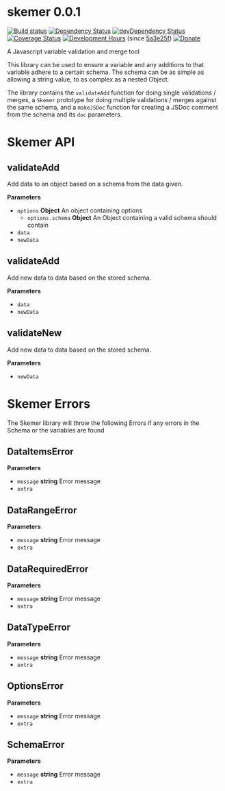 # skemer 0.0.1
<!--[![NPM version](http://img.shields.io/npm/v/convict.svg)](https://www.npmjs.org/package/convict)-->
[![Build status](https://api.travis-ci.org/MeldCE/skemer.svg)](https://travis-ci.org/MeldCE/skemer)
[![Dependency Status](https://david-dm.org/MeldCE/skemer.svg)](https://david-dm.org/MeldCE/skemer)
[![devDependency Status](https://david-dm.org/MeldCE/skemer/dev-status.svg)](https://david-dm.org/MeldCE/skemer#info=devDependencies)
[![Coverage Status](https://coveralls.io/repos/MeldCE/skemer/badge.svg)](https://coveralls.io/github/MeldCE/skemer)
[![Development Hours](https://img.shields.io/badge/development%20hours-10-blue.svg)](https://www.paypal.me/MeldCE) (since [5a3e25f](https://github.com/MeldCE/skemer/commit/5a3e25fac0b992033799f9f295d98a4101a39077))
[![Donate](https://img.shields.io/badge/donate-%20%E2%9D%A4%20-blue.svg)](https://www.paypal.me/MeldCE)

A Javascript variable validation and merge tool

This library can be used to ensure a variable and any additions to that
variable adhere to a certain schema. The schema can be as simple as allowing
a string value, to as complex as a nested Object.

The library contains the `validateAdd` function for doing single
validations / merges, a `Skemer` prototype for doing multiple validations /
merges against the same schema, and a `makeJSDoc` function for creating
a JSDoc comment from the schema and its `doc` parameters.

# Skemer API

## validateAdd

Add data to an object based on a schema from the data given.

**Parameters**

-   `options` **Object** An object containing options
    -   `options.schema` **Object** An Object containing a valid schema
               should contain
-   `data`  
-   `newData`  

## validateAdd

Add new data to data based on the stored schema.

**Parameters**

-   `data`  
-   `newData`  

## validateNew

Add new data to data based on the stored schema.

**Parameters**

-   `newData`  


# Skemer Errors

The Skemer library will throw the following Errors if any errors in the Schema
or the variables are found

## DataItemsError

**Parameters**

-   `message` **string** Error message
-   `extra`  

## DataRangeError

**Parameters**

-   `message` **string** Error message
-   `extra`  

## DataRequiredError

**Parameters**

-   `message` **string** Error message
-   `extra`  

## DataTypeError

**Parameters**

-   `message` **string** Error message
-   `extra`  

## OptionsError

**Parameters**

-   `message` **string** Error message
-   `extra`  

## SchemaError

**Parameters**

-   `message` **string** Error message
-   `extra`  

